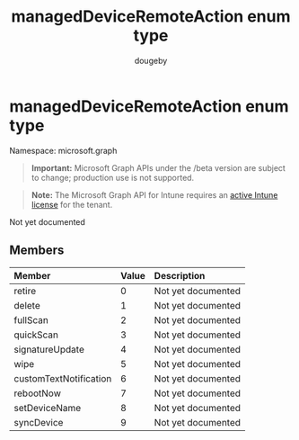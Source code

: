 ﻿---
title: "managedDeviceRemoteAction enum type"
description: "Not yet documented"
author: "dougeby"
localization_priority: Normal
ms.prod: "intune"
doc_type: enumPageType
---

# managedDeviceRemoteAction enum type

Namespace: microsoft.graph

> **Important:** Microsoft Graph APIs under the /beta version are subject to change; production use is not supported.

> **Note:** The Microsoft Graph API for Intune requires an [active Intune license](https://go.microsoft.com/fwlink/?linkid=839381) for the tenant.

Not yet documented

## Members

| Member                 | Value | Description        |
| :--------------------- | :---- | :----------------- |
| retire                 | 0     | Not yet documented |
| delete                 | 1     | Not yet documented |
| fullScan               | 2     | Not yet documented |
| quickScan              | 3     | Not yet documented |
| signatureUpdate        | 4     | Not yet documented |
| wipe                   | 5     | Not yet documented |
| customTextNotification | 6     | Not yet documented |
| rebootNow              | 7     | Not yet documented |
| setDeviceName          | 8     | Not yet documented |
| syncDevice             | 9     | Not yet documented |
